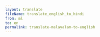 ```yaml
--- 
layout: translate 
fileName: translate_english_to_hindi 
from: ml
to: en 
permalink: translate-malayalam-to-english
---
```

